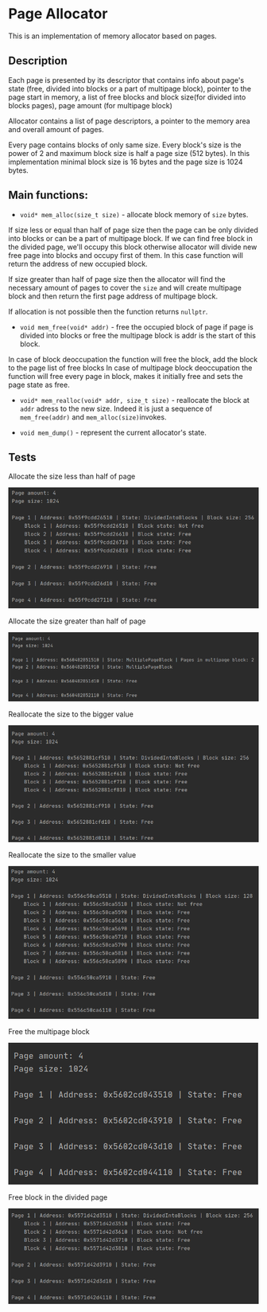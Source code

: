 # Page Allocator

This is an implementation of memory allocator based on pages. 

## Description
Each page is presented by its descriptor that contains info about page's state
(free, divided into blocks or a part of multipage block), pointer to the page start in memory,
a list of free blocks and block size(for divided into blocks pages), 
page amount (for multipage block)

Allocator contains a list of page descriptors, a pointer to the memory area and
overall amount of pages.

Every page contains blocks of only same size. Every block's size is the power of 2 and 
maximum block size is half a page size (512 bytes). In this implementation minimal block size is 16 bytes 
and the page size is 1024 bytes.

## Main functions: 
* `void* mem_alloc(size_t size)` - allocate block memory of `size` bytes.

If size less or equal than half of page size then the page can be only divided into blocks or
can be a part of multipage block. If we can find free block in the divided page, we'll occupy this block
otherwise allocator will divide new free page into blocks and occupy first of them.
In this case function will return the address of new occupied block.

If size greater than half of page size then the allocator will find the necessary amount of pages to cover the
`size` and will create multipage block and then return the first page address of multipage block.

If allocation is not possible then the function returns `nullptr`.

* `void mem_free(void* addr)` - free the occupied block of page if page is divided into blocks or 
free the multipage block is addr is the start of this block.

In case of block deoccupation the function will free the block, add the block to the page list of free blocks
In case of multipage block deoccupation the function will free every page in block, makes it initially free and sets the page state as free.

* `void* mem_realloc(void* addr, size_t size)` - reallocate the block at `addr` adress to the new size.
Indeed it is just a sequence of `mem_free(addr)` and `mem_alloc(size)`invokes.


* `void mem_dump()` - represent the current allocator's state.

## Tests

Allocate the size less than half of page

![](images/Screenshot_20201113_002504.png)

Allocate the size greater than half of page

![](images/Screenshot_20201113_002956.png)

Reallocate the size to the bigger value

![](images/Screenshot_20201113_003154.png)

Reallocate the size to the smaller value

![](images/Screenshot_20201113_003530.png)

Free the multipage block

![](images/Screenshot_20201113_003804.png)

Free block in the divided page

![](images/Screenshot_20201113_004003.png) 

